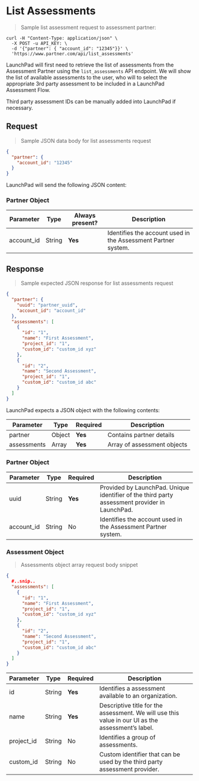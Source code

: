 # List Assessments

> Sample list assessment request to assessment partner:

```shell
curl -H "Content-Type: application/json" \
  -X POST -u API_KEY: \
  -d '{"partner": { "account_id": "12345"}}' \
  'https://www.partner.com/api/list_assessments'
```

LaunchPad will first need to retrieve the list of assessments from the Assessment Partner using the `list_assessments` API endpoint. We will show the list of available assessments to the user, who will to select the appropriate 3rd party assessment to be included in a LaunchPad Assessment Flow.

Third party assessment IDs can be manually added into LaunchPad if necessary.

<h2 id="list-assessment-request">Request</h2>

> Sample JSON data body for list assessments request

```json
{
  "partner": {
    "account_id": "12345"
  }
}
```

LaunchPad will send the following JSON content:

### Partner Object

Parameter   | Type    | Always present? | Description
------------|---------|-----------------|------------
account_id  | String  | **Yes**         | Identifies the account used in the Assessment Partner system.

<h2 id="list-assessment-response">Response</h2>

> Sample expected JSON response for list assessments request

```json
{
  "partner": {
    "uuid": "partner_uuid",
    "account_id": "account_id"
  },
  "assessments": [
    {
      "id": "1",
      "name": "First Assessment",
      "project_id": "1",
      "custom_id": "custom_id xyz"
    },
    {
      "id": "2",
      "name": "Second Assessment",
      "project_id": "1",
      "custom_id": "custom_id abc"
    }
  ]
}
```
LaunchPad expects a JSON object with the following contents:

Parameter   | Type    | Required  | Description
------------|---------|-----------|-------------
partner     | Object  | **Yes**   | Contains partner details
assessments | Array   | **Yes**   | Array of assessment objects

### Partner Object
Parameter   | Type    | Required  | Description
------------|---------|-----------|------------
uuid        | String  | **Yes**   | Provided by LaunchPad. Unique identifier of the third party assessment provider in LaunchPad.
account_id  | String  | No        | Identifies the account used in the Assessment Partner system.

### Assessment Object

> Assessments object array request body snippet

```json
{
  #..snip..
  "assessments": [
    {
      "id": "1",
      "name": "First Assessment",
      "project_id": "1",
      "custom_id": "custom_id xyz"
    },
    {
      "id": "2",
      "name": "Second Assessment",
      "project_id": "1",
      "custom_id": "custom_id abc"
    }
  ]
}
```
Parameter   | Type    | Required  | Description
------------|---------|-----------|-------------
id          | String  | **Yes**   | Identifies a assessment available to an organization.
name        | String  | **Yes**   | Descriptive title for the assessment. We will use this value in our UI as the assessment’s label.
project_id  | String  | No        | Identifies a group of assessments.
custom_id   | String  | No        | Custom identifier that can be used by the third party assessment provider.